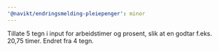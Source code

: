 ```yaml
---
'@navikt/endringsmelding-pleiepenger': minor
---
```


Tillate 5 tegn i input for arbeidstimer og prosent, slik at en godtar f.eks. 20,75 timer. Endret fra 4 tegn.
